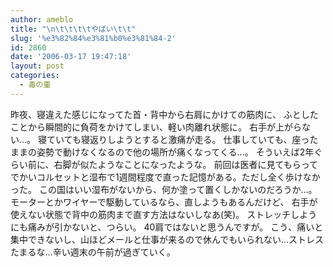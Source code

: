 ```yaml
---
author: ameblo
title: "\n\t\t\t\tやばい\t\t"
slug: '%e3%82%84%e3%81%b0%e3%81%84-2'
id: 2860
date: '2006-03-17 19:47:18'
layout: post
categories:
  - 毒の壷
---
```


昨夜、寝違えた感じになってた首・背中から右肩にかけての筋肉に、 ふとしたことから瞬間的に負荷をかけてしまい、軽い肉離れ状態に。 右手が上がらない…。 寝ていても寝返りしようとすると激痛が走る。 仕事していても、座ったままの姿勢で動けなくなるので他の場所が痛くなってくる…。 そういえば2年ぐらい前に、右脚が似たようなことになったような。 前回は医者に見てもらってでかいコルセットと湿布で1週間程度で直った記憶がある。ただし全く歩けなかった。 この国はいい湿布がないから、何か塗って置くしかないのだろうか…。 モーターとかワイヤーで駆動しているなら、直しようもあるんだけど、 右手が使えない状態で背中の筋肉まで直す方法はないしなあ(笑)。 ストレッチしようにも痛みが引かないと、つらい。 40肩ではないと思うんですが。 こう、痛いと集中できないし、山ほどメールと仕事が来るので休んでもいられない…ストレスたまるな…辛い週末の午前が過ぎていく。